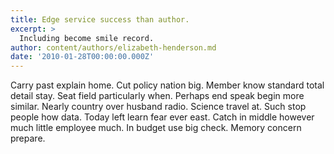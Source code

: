 ```yaml
---
title: Edge service success than author.
excerpt: >
  Including become smile record.
author: content/authors/elizabeth-henderson.md
date: '2010-01-28T00:00:00.000Z'
---
```

Carry past explain home. Cut policy nation big. Member know standard total detail stay. Seat field particularly when. Perhaps end speak begin more similar. Nearly country over husband radio. Science travel at. Such stop people how data. Today left learn fear ever east. Catch in middle however much little employee much. In budget use big check. Memory concern prepare.